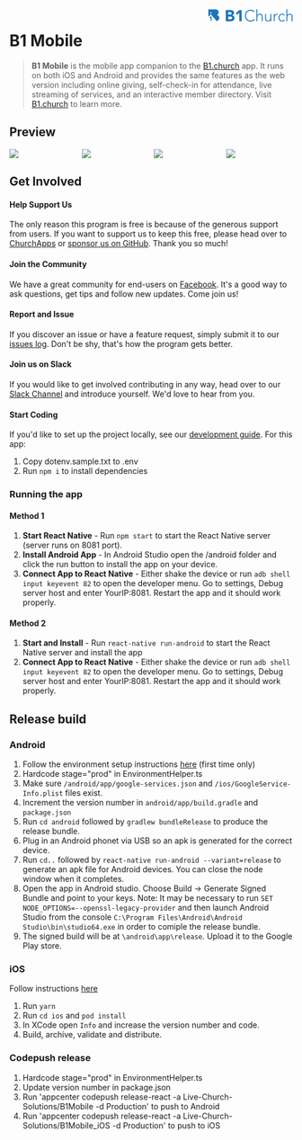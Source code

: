 <img align="right" width="150" src="https://raw.githubusercontent.com/ChurchApps/B1App/main/public/images/logo.png">

# B1 Mobile

> **B1 Mobile** is the mobile app companion to the [B1.church](https://github.com/ChurchApps/B1App) app.  It runs on both iOS and Android and provides the same features as the web version including online giving, self-check-in for attendance, live streaming of services, and an interactive member directory. Visit [B1.church](https://b1.church/) to learn more.

## Preview
<div style="display: flex;gap: 10px;">
    <img style="width: 24%;" src="https://github.com/ChurchApps/B1Mobile/assets/1447203/69cec397-ac87-4bad-a4c4-f9505b8b5f2c">  
    <img style="width: 24%;" src="https://github.com/ChurchApps/B1Mobile/assets/1447203/0f1ee735-f6be-4d05-9737-a13dac5be89b">
    <img style="width: 24%;" src="https://github.com/ChurchApps/B1Mobile/assets/1447203/ba23768c-1e8b-449a-8c56-a8bdf5d8dbd9">
    <img style="width: 24%;" src="https://github.com/ChurchApps/B1Mobile/assets/1447203/14b79a9c-08e8-4870-9587-2b03e050deb5">  
</div>

## Get Involved

#### Help Support Us
The only reason this program is free is because of the generous support from users. If you want to support us to keep this free, please head over to [ChurchApps](https://churchapps/partner) or [sponsor us on GitHub](https://github.com/sponsors/ChurchApps/). Thank you so much!

#### Join the Community
We have a great community for end-users on [Facebook](https://www.facebook.com/churchapps.org).  It's a good way to ask questions, get tips and follow new updates.  Come join us!

#### Report and Issue
If you discover an issue or have a feature request, simply submit it to our [issues log](https://github.com/ChurchApps/ChurchAppsSupport).  Don't be shy, that's how the program gets better.

#### Join us on Slack
If you would like to get involved contributing in any way, head over to our [Slack Channel](https://join.slack.com/t/livechurchsolutions/shared_invite/zt-i88etpo5-ZZhYsQwQLVclW12DKtVflg) and introduce yourself.  We'd love to hear from you.

#### Start Coding
If you'd like to set up the project locally, see our [development guide](https://churchapps.org/dev).  For this app:
1. Copy dotenv.sample.txt to .env
2. Run `npm i` to install dependencies

### Running the app
#### Method 1
1. **Start React Native** - Run `npm start` to start the React Native server (server runs on 8081 port).
2. **Install Android App** - In Android Studio open the /android folder and click the run button to install the app on your device.
3. **Connect App to React Native** - Either shake the device or run `adb shell input keyevent 82` to open the developer menu. Go to settings, Debug server host and enter YourIP:8081.  Restart the app and it should work properly.

#### Method 2
1. **Start and Install** - Run `react-native run-android` to start the React Native server and install the app
2. **Connect App to React Native** - Either shake the device or run `adb shell input keyevent 82` to open the developer menu. Go to settings, Debug server host and enter YourIP:8081.  Restart the app and it should work properly.


## Release build
### Android
1. Follow the environment setup instructions [here](https://reactnative.dev/docs/environment-setup) (first time only)
2. Hardcode stage="prod" in EnvironmentHelper.ts
3. Make sure `/android/app/google-services.json` and `/ios/GoogleService-Info.plist` files exist.
4. Increment the version number in `android/app/build.gradle` and `package.json`
6. Run `cd android` followed by `gradlew bundleRelease` to produce the release bundle.
7. Plug in an Android phonet via USB so an apk is generated for the correct device.
8. Run `cd..` followed by `react-native run-android --variant=release` to generate an apk file for Android devices.  You can close the node window when it completes.
9. Open the app in Android studio.  Choose Build -> Generate Signed Bundle and point to your keys.  Note: It may be necessary to run `SET NODE_OPTIONS=--openssl-legacy-provider` and then launch Android Studio from the console `C:\Program Files\Android\Android Studio\bin\studio64.exe` in order to comiple the release bundle.
10. The signed build will be at `\android\app\release`.  Upload it to the Google Play store.

### iOS
Follow instructions [here](https://help.dropsource.com/docs/documentation/after-dropsource/publishing-your-app/submitting-an-ios-app-to-the-app-store/#:~:text=Archive%20your%20App,Click%20Validate%20App)
1. Run `yarn`
2. Run `cd ios` and `pod install`
3. In XCode open `Info` and increase the version number and code.
4. Build, archive, validate and distribute.

### Codepush release
1. Hardcode stage="prod" in EnvironmentHelper.ts
2. Update version number in package.json
3. Run 'appcenter codepush release-react -a Live-Church-Solutions/B1Mobile -d Production' to push to Android
4. Run 'appcenter codepush release-react -a Live-Church-Solutions/B1Mobile_iOS -d Production' to push to iOS
